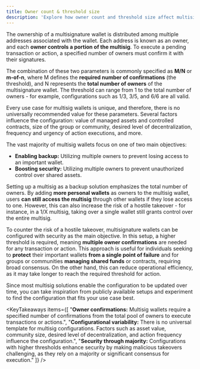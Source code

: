 ```yaml
---
title: Owner count & threshold size
description: 'Explore how owner count and threshold size affect multisig wallet security and efficiency. Learn how to find the ideal setup for your specific use case.'
---
```


<script>
	import {KeyTakeaways} from "$modules/knowledge-base"
</script>

The ownership of a multisignature wallet is distributed among multiple addresses associated with the wallet. Each address is known as an owner, and each **owner controls a portion of the multisig**. To execute a pending transaction or action, a specified number of owners must confirm it with their signatures.

The combination of these two parameters is commonly specified as **M/N** or **m-of-n**, where M defines the **required number of confirmations** (the threshold), and N represents the **total number of owners** of the multisignature wallet. The threshold can range from 1 to the total number of owners - for example, configurations such as 1/3, 3/5, and 6/6 are all valid.

Every use case for multisig wallets is unique, and therefore, there is no universally recommended value for these parameters. Several factors influence the configuration: value of managed assets and controlled contracts, size of the group or community, desired level of decentralization, frequency and urgency of action executions, and more.

The vast majority of multisig wallets focus on one of two main objectives:

- **Enabling backup:** Utilizing multiple owners to prevent losing access to an important wallet.
- **Boosting security:** Utilizing multiple owners to prevent unauthorized control over shared assets.

Setting up a multisig as a backup solution emphasizes the total number of owners. By adding **more personal wallets** as owners to the multisig wallet, users **can still access the multisig** through other wallets if they lose access to one. However, this can also increase the risk of a hostile takeover - for instance, in a 1/X multisig, taking over a single wallet still grants control over the entire multisig.

To counter the risk of a hostile takeover, multisignature wallets can be configured with security as the main objective. In this setup, a higher threshold is required, meaning **multiple owner confirmations** are needed for any transaction or action. This approach is useful for individuals seeking to **protect** their important wallets **from a single point of failure** and for groups or communities **managing shared funds** or contracts, requiring broad consensus. On the other hand, this can reduce operational efficiency, as it may take longer to reach the required threshold for action.

Since most multisig solutions enable the configuration to be updated over time, you can take inspiration from publicly available setups and experiment to find the configuration that fits your use case best.

<KeyTakeaways items={[
"<b>Owner confirmations:</b> Multisig wallets require a specified number of confirmations from the total pool of owners to execute transactions or actions.",
"<b>Configurational variability:</b> There is no universal template for multisig configurations. Factors such as asset value, community size, desired level of decentralization, and action frequency influence the configuration.",
"<b>Security through majority:</b> Configurations with higher thresholds enhance security by making malicious takeovers challenging, as they rely on a majority or significant consensus for execution."
]} />
